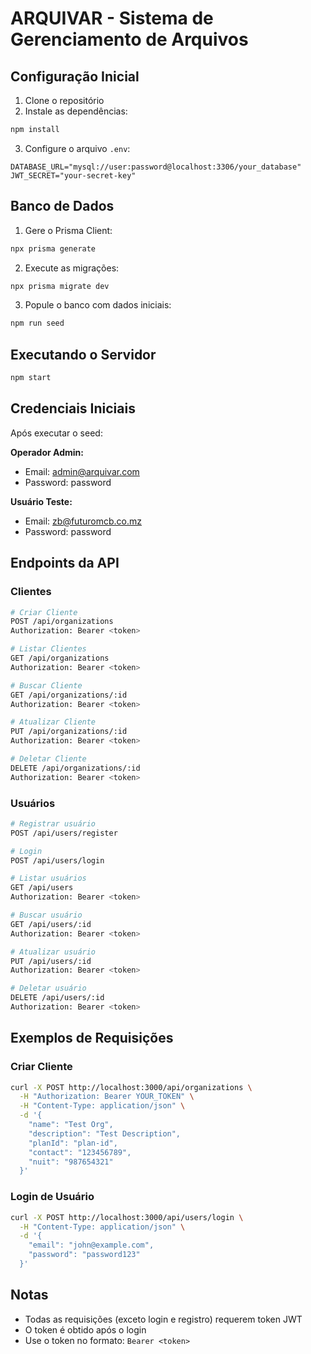 # ARQUIVAR - Sistema de Gerenciamento de Arquivos

## Configuração Inicial

1. Clone o repositório
2. Instale as dependências:

```bash
npm install
```

3. Configure o arquivo `.env`:

```env
DATABASE_URL="mysql://user:password@localhost:3306/your_database"
JWT_SECRET="your-secret-key"
```

## Banco de Dados

1. Gere o Prisma Client:

```bash
npx prisma generate
```

2. Execute as migrações:

```bash
npx prisma migrate dev
```

3. Popule o banco com dados iniciais:

```bash
npm run seed
```

## Executando o Servidor

```bash
npm start
```

## Credenciais Iniciais

Após executar o seed:

**Operador Admin:**

- Email: admin@arquivar.com
- Password: password

**Usuário Teste:**

- Email: zb@futuromcb.co.mz
- Password: password

## Endpoints da API

### Clientes

```bash
# Criar Cliente
POST /api/organizations
Authorization: Bearer <token>

# Listar Clientes
GET /api/organizations
Authorization: Bearer <token>

# Buscar Cliente
GET /api/organizations/:id
Authorization: Bearer <token>

# Atualizar Cliente
PUT /api/organizations/:id
Authorization: Bearer <token>

# Deletar Cliente
DELETE /api/organizations/:id
Authorization: Bearer <token>
```

### Usuários

```bash
# Registrar usuário
POST /api/users/register

# Login
POST /api/users/login

# Listar usuários
GET /api/users
Authorization: Bearer <token>

# Buscar usuário
GET /api/users/:id
Authorization: Bearer <token>

# Atualizar usuário
PUT /api/users/:id
Authorization: Bearer <token>

# Deletar usuário
DELETE /api/users/:id
Authorization: Bearer <token>
```

## Exemplos de Requisições

### Criar Cliente

```bash
curl -X POST http://localhost:3000/api/organizations \
  -H "Authorization: Bearer YOUR_TOKEN" \
  -H "Content-Type: application/json" \
  -d '{
    "name": "Test Org",
    "description": "Test Description",
    "planId": "plan-id",
    "contact": "123456789",
    "nuit": "987654321"
  }'
```

### Login de Usuário

```bash
curl -X POST http://localhost:3000/api/users/login \
  -H "Content-Type: application/json" \
  -d '{
    "email": "john@example.com",
    "password": "password123"
  }'
```

## Notas

- Todas as requisições (exceto login e registro) requerem token JWT
- O token é obtido após o login
- Use o token no formato: `Bearer <token>`
